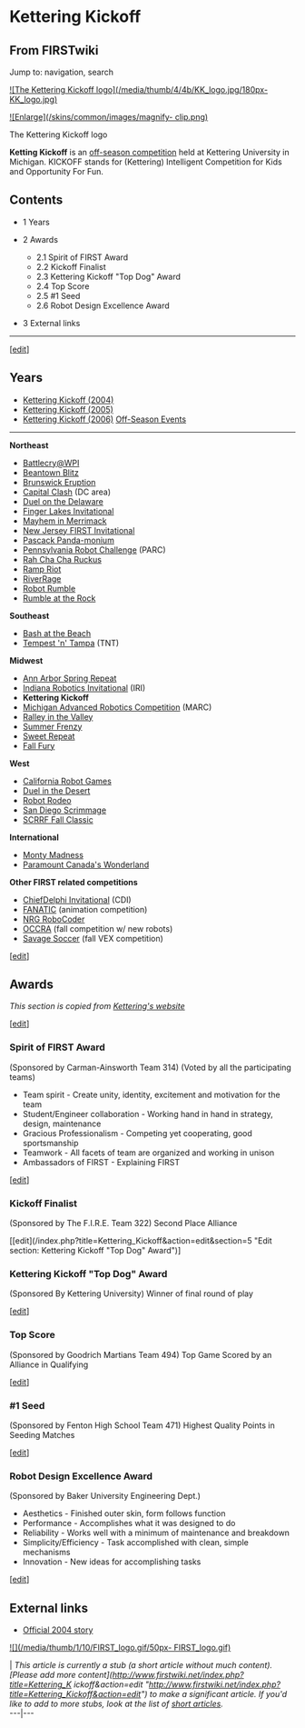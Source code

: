 # Kettering Kickoff

## From FIRSTwiki

Jump to: navigation, search

[![The Kettering Kickoff logo](/media/thumb/4/4b/KK_logo.jpg/180px-
KK_logo.jpg)](Image:KK_logo.jpg "The Kettering Kickoff logo")

[![Enlarge](/skins/common/images/magnify-
clip.png)](Image:KK_logo.jpg "Enlarge")

The Kettering Kickoff logo

**Ketting Kickoff** is an [off-season competition](Off-season_competition "Off-season competition") held at Kettering University in Michigan. KICKOFF stands for (Kettering) Intelligent Competition for Kids and Opportunity For Fun.

## Contents

- 1 Years
- 2 Awards

  - 2.1 Spirit of FIRST Award
  - 2.2 Kickoff Finalist
  - 2.3 Kettering Kickoff "Top Dog" Award
  - 2.4 Top Score
  - 2.5 #1 Seed
  - 2.6 Robot Design Excellence Award

- 3 External links

--------------------------------------------------------------------------------

[[edit](/index.php?title=Kettering_Kickoff&action=edit&section=1 "Edit
section: Years")]

## Years

- [Kettering Kickoff (2004)](Kettering_Kickoff_%282004%29 "Kettering Kickoff \(2004\)")
- [Kettering Kickoff (2005)](/index.php?title=Kettering_Kickoff_%282005%29&action=edit "Kettering Kickoff \(2005\)")
- [Kettering Kickoff (2006)](/index.php?title=Kettering_Kickoff_%282006%29&action=edit "Kettering Kickoff \(2006\)") [Off-Season Events](Index_of_off-season_competitions "Index of off-
  season competitions")

--------------------------------------------------------------------------------

**Northeast**

- [Battlecry@WPI](Battlecry "Battlecry")
- [Beantown Blitz](Beantown_Blitz "Beantown Blitz")
- [Brunswick Eruption](Brunswick_Eruption "Brunswick Eruption")
- [Capital Clash](/index.php?title=Capital_Clash&action=edit "Capital Clash") (DC area)
- [Duel on the Delaware](/index.php?title=Duel_on_the_Delaware&action=edit "Duel on the Delaware")
- [Finger Lakes Invitational](Finger_Lakes_Invitational "Finger Lakes Invitational")
- [Mayhem in Merrimack](Mayhem_in_Merrimack "Mayhem in Merrimack")
- [New Jersey FIRST Invitational](/index.php?title=New_Jersey_FIRST_Invitational&action=edit "New Jersey FIRST Invitational")
- [Pascack Panda-monium](Pascack_Panda-monium "Pascack Panda-monium")
- [Pennsylvania Robot Challenge](/index.php?title=Pennsylvania_Robot_Challenge&action=edit "Pennsylvania Robot Challenge") (PARC)
- [Rah Cha Cha Ruckus](Rah_Cha_Cha_Ruckus "Rah Cha Cha Ruckus")
- [Ramp Riot](Ramp_Riot "Ramp Riot")
- [RiverRage](RiverRage "RiverRage")
- [Robot Rumble](Robot_Rumble "Robot Rumble")
- [Rumble at the Rock](Rumble_at_the_Rock "Rumble at the Rock")

**Southeast**

- [Bash at the Beach](/index.php?title=Bash_at_the_Beach&action=edit "Bash at the Beach")
- [Tempest 'n' Tampa](Tempest_%27n%27_Tampa "Tempest 'n' Tampa") (TNT)

**Midwest**

- [Ann Arbor Spring Repeat](/index.php?title=Ann_Arbor_Spring_Repeat&action=edit "Ann Arbor Spring Repeat")
- [Indiana Robotics Invitational](Indiana_Robotics_Invitational "Indiana Robotics Invitational") (IRI)
- **Kettering Kickoff**
- [Michigan Advanced Robotics Competition](Michigan_Advanced_Robotics_Competition "Michigan Advanced Robotics Competition") (MARC)
- [Ralley in the Valley](/index.php?title=Ralley_in_the_Valley&action=edit "Ralley in the Valley")
- [Summer Frenzy](/index.php?title=Summer_Frenzy&action=edit "Summer Frenzy")
- [Sweet Repeat](/index.php?title=Sweet_Repeat&action=edit "Sweet Repeat")
- [Fall Fury](/index.php?title=Fall_Fury&action=edit "Fall Fury")

**West**

- [California Robot Games](/index.php?title=California_Robot_Games&action=edit "California Robot Games")
- [Duel in the Desert](Duel_in_the_Desert "Duel in the Desert")
- [Robot Rodeo](/index.php?title=Robot_Rodeo&action=edit "Robot Rodeo")
- [San Diego Scrimmage](San_Diego_Scrimmage "San Diego Scrimmage")
- [SCRRF Fall Classic](/index.php?title=SCRRF_Fall_Classic&action=edit "SCRRF Fall Classic")

**International**

- [Monty Madness](Monty_Madness "Monty Madness")
- [Paramount Canada's Wonderland](Paramount_Canada%27s_Wonderland "Paramount Canada's Wonderland")

**Other FIRST related competitions**

- [ChiefDelphi Invitational](/index.php?title=ChiefDelphi_Invitational&action=edit "ChiefDelphi Invitational") (CDI)
- [FANATIC](/index.php?title=FANATIC&action=edit "FANATIC") (animation competition)
- [NRG RoboCoder](/index.php?title=NRG_RoboCoder&action=edit "NRG RoboCoder")
- [OCCRA](OCCRA "OCCRA") (fall competition w/ new robots)
- [Savage Soccer](Savage_Soccer "Savage Soccer") (fall VEX competition)

[[edit](/index.php?title=Kettering_Kickoff&action=edit&section=2 "Edit
section: Awards")]

## Awards

_This section is copied from [Kettering's website](http://www.kettering.edu/newsArchives/Wcd76c9a720656.htm "http://www.kettering.edu/newsArchives/Wcd76c9a720656.htm")_

[[edit](/index.php?title=Kettering_Kickoff&action=edit&section=3 "Edit
section: Spirit of FIRST Award")]

### Spirit of FIRST Award

(Sponsored by Carman-Ainsworth Team 314) (Voted by all the participating teams)

- Team spirit - Create unity, identity, excitement and motivation for the team
- Student/Engineer collaboration - Working hand in hand in strategy, design, maintenance
- Gracious Professionalism - Competing yet cooperating, good sportsmanship
- Teamwork - All facets of team are organized and working in unison
- Ambassadors of FIRST - Explaining FIRST

[[edit](/index.php?title=Kettering_Kickoff&action=edit&section=4 "Edit
section: Kickoff Finalist")]

### Kickoff Finalist

(Sponsored by The F.I.R.E. Team 322) Second Place Alliance

[[edit](/index.php?title=Kettering_Kickoff&action=edit&section=5 "Edit
section: Kettering Kickoff "Top Dog" Award")]

### Kettering Kickoff "Top Dog" Award

(Sponsored By Kettering University) Winner of final round of play

[[edit](/index.php?title=Kettering_Kickoff&action=edit&section=6 "Edit
section: Top Score")]

### Top Score

(Sponsored by Goodrich Martians Team 494) Top Game Scored by an Alliance in Qualifying

[[edit](/index.php?title=Kettering_Kickoff&action=edit&section=7 "Edit
section: #1 Seed")]

### #1 Seed

(Sponsored by Fenton High School Team 471) Highest Quality Points in Seeding Matches

[[edit](/index.php?title=Kettering_Kickoff&action=edit&section=8 "Edit
section: Robot Design Excellence Award")]

### Robot Design Excellence Award

(Sponsored by Baker University Engineering Dept.)

- Aesthetics - Finished outer skin, form follows function
- Performance - Accomplishes what it was designed to do
- Reliability - Works well with a minimum of maintenance and breakdown
- Simplicity/Efficiency - Task accomplished with clean, simple mechanisms
- Innovation - New ideas for accomplishing tasks

[[edit](/index.php?title=Kettering_Kickoff&action=edit&section=9 "Edit
section: External links")]

## External links

- [Official 2004 story](http://www.kettering.edu/news/storyDetail.asp?storynum=3 "http://www.kettering.edu/news/storyDetail.asp?storynum=3")

[![](/media/thumb/1/10/FIRST_logo.gif/50px-
FIRST_logo.gif)](Image:FIRST_logo.gif)

| _This article is currently a stub (a short article without much content). [Please add more content](http://www.firstwiki.net/index.php?title=Kettering_K
ickoff&action=edit "http://www.firstwiki.net/index.php?title=Kettering_Kickoff&action=edit") to make a significant article. If you'd like to add to more stubs, look at the list of [short articles](Special:Shortpages "Special:Shortpages")._<br>
---|---
